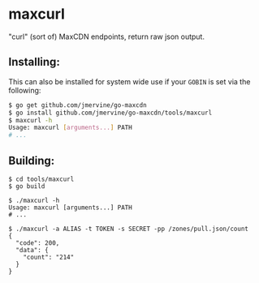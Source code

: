maxcurl
=======

"curl" (sort of) MaxCDN endpoints, return raw json output.

Installing:
-----------

This can also be installed for system wide use if your `GOBIN` is set via the following:

```bash
$ go get github.com/jmervine/go-maxcdn
$ go install github.com/jmervine/go-maxcdn/tools/maxcurl
$ maxcurl -h
Usage: maxcurl [arguments...] PATH
# ...
```

Building:
---------

```
$ cd tools/maxcurl
$ go build

$ ./maxcurl -h
Usage: maxcurl [arguments...] PATH
# ...

$ ./maxcurl -a ALIAS -t TOKEN -s SECRET -pp /zones/pull.json/count
{
  "code": 200,
  "data": {
    "count": "214"
  }
}
```

